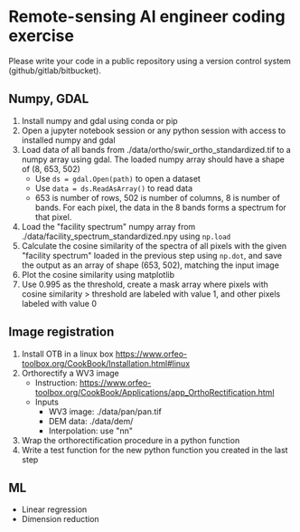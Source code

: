 # Remote-sensing AI engineer coding exercise

Please write your code in a public repository using a version control system (github/gitlab/bitbucket).

## Numpy, GDAL

1. Install numpy and gdal using conda or pip
1. Open a jupyter notebook session or any python session with access to installed numpy and gdal
1. Load data of all bands from ./data/ortho/swir_ortho_standardized.tif to a numpy array using gdal. The loaded numpy array should have a shape of (8, 653, 502)
   * Use `ds = gdal.Open(path)` to open a dataset
   * Use `data = ds.ReadAsArray()` to read data
   * 653 is number of rows, 502 is number of columns, 8 is number of bands. For each pixel, the data in the 8 bands forms a spectrum for that pixel.
1. Load the "facility spectrum" numpy array from ./data/facility_spectrum_standardized.npy using `np.load`
1. Calculate the cosine similarity of the spectra of all pixels with the given "facility spectrum" loaded in the previous step using `np.dot`, and save the output as an array of shape (653, 502), matching the input image
1. Plot the cosine similarity using matplotlib
1. Use 0.995 as the threshold, create a mask array where pixels with cosine similarity > threshold are labeled with value 1, and other pixels labeled with value 0

## Image registration

1. Install OTB in a linux box https://www.orfeo-toolbox.org/CookBook/Installation.html#linux 
1. Orthorectify a WV3 image 
   * Instruction: https://www.orfeo-toolbox.org/CookBook/Applications/app_OrthoRectification.html
   * Inputs
     * WV3 image: ./data/pan/pan.tif
     * DEM data: ./data/dem/
     * Interpolation: use "nn"
1. Wrap the orthorectification procedure in a python function
1. Write a test function for the new python function you created in the last step


## ML
* Linear regression
* Dimension reduction
